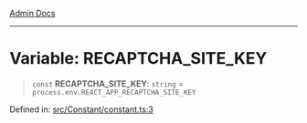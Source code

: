 [Admin Docs](/)

***

# Variable: RECAPTCHA\_SITE\_KEY

> `const` **RECAPTCHA\_SITE\_KEY**: `string` = `process.env.REACT_APP_RECAPTCHA_SITE_KEY`

Defined in: [src/Constant/constant.ts:3](https://github.com/Aad1tya27/talawa-admin/blob/dd4a08e622d0fa38bcf9758a530e8cdf917dbac8/src/Constant/constant.ts#L3)
